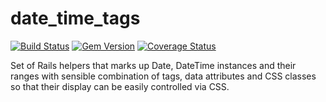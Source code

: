 # date_time_tags

[![Build Status](https://travis-ci.org/tomasc/date_time_tags.svg)](https://travis-ci.org/tomasc/date_time_tags) [![Gem Version](https://badge.fury.io/rb/date_time_tags.svg)](http://badge.fury.io/rb/date_time_tags) [![Coverage Status](https://img.shields.io/coveralls/tomasc/date_time_tags.svg)](https://coveralls.io/r/tomasc/date_time_tags)

Set of Rails helpers that marks up Date, DateTime instances and their ranges with sensible combination of tags, data attributes and CSS classes so that their display can be easily controlled via CSS.
